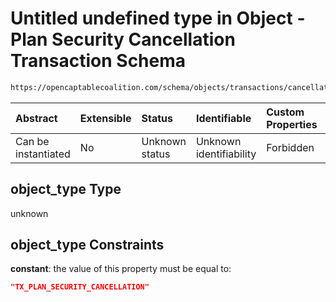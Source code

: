 # Untitled undefined type in Object - Plan Security Cancellation Transaction Schema

```txt
https://opencaptablecoalition.com/schema/objects/transactions/cancellation/plan_security_cancellation#/properties/object_type
```



| Abstract            | Extensible | Status         | Identifiable            | Custom Properties | Additional Properties | Access Restrictions | Defined In                                                                                                                                          |
| :------------------ | :--------- | :------------- | :---------------------- | :---------------- | :-------------------- | :------------------ | :-------------------------------------------------------------------------------------------------------------------------------------------------- |
| Can be instantiated | No         | Unknown status | Unknown identifiability | Forbidden         | Allowed               | none                | [PlanSecurityCancellation.schema.json*](../../schema/objects/transactions/cancellation/PlanSecurityCancellation.schema.json "open original schema") |

## object_type Type

unknown

## object_type Constraints

**constant**: the value of this property must be equal to:

```json
"TX_PLAN_SECURITY_CANCELLATION"
```
